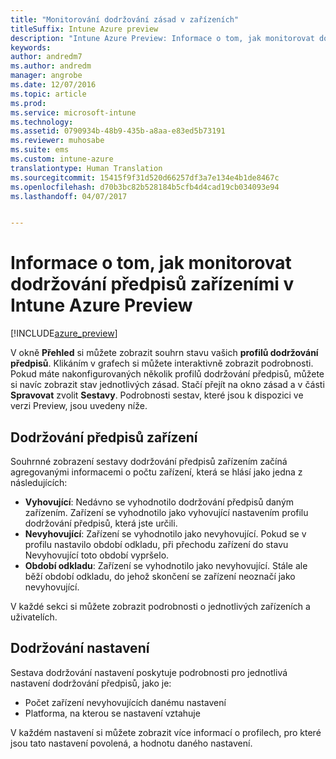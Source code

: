 ```yaml
---
title: "Monitorování dodržování zásad v zařízeních"
titleSuffix: Intune Azure preview
description: "Intune Azure Preview: Informace o tom, jak monitorovat dodržování předpisů zařízeními"
keywords: 
author: andredm7
ms.author: andredm
manager: angrobe
ms.date: 12/07/2016
ms.topic: article
ms.prod: 
ms.service: microsoft-intune
ms.technology: 
ms.assetid: 0790934b-48b9-435b-a8aa-e83ed5b73191
ms.reviewer: muhosabe
ms.suite: ems
ms.custom: intune-azure
translationtype: Human Translation
ms.sourcegitcommit: 15415f9f31d520d66257df3a7e134e4b1de8467c
ms.openlocfilehash: d70b3bc82b528184b5cfb4d4cad19cb034093e94
ms.lasthandoff: 04/07/2017


---
```

# <a name="how-to-monitor-device-compliance-in-intune-azure-preview"></a>Informace o tom, jak monitorovat dodržování předpisů zařízeními v Intune Azure Preview

[!INCLUDE[azure_preview](../includes/azure_preview.md)]

V okně **Přehled** si můžete zobrazit souhrn stavu vašich **profilů dodržování předpisů**.
Klikáním v grafech si můžete interaktivně zobrazit podrobnosti. Pokud máte nakonfigurovaných několik profilů dodržování předpisů, můžete si navíc zobrazit stav jednotlivých zásad. Stačí přejít na okno zásad a v části **Spravovat** zvolit **Sestavy**.  Podrobnosti sestav, které jsou k dispozici ve verzi Preview, jsou uvedeny níže.

##  <a name="device-compliance"></a>Dodržování předpisů zařízení

Souhrnné zobrazení sestavy dodržování předpisů zařízením začíná agregovanými informacemi o počtu zařízení, která se hlásí jako jedna z následujících:

- **Vyhovující**: Nedávno se vyhodnotilo dodržování předpisů daným zařízením. Zařízení se vyhodnotilo jako vyhovující nastavením profilu dodržování předpisů, která jste určili.
- **Nevyhovující**: Zařízení se vyhodnotilo jako nevyhovující.  Pokud se v profilu nastavilo období odkladu, při přechodu zařízení do stavu Nevyhovující toto období vypršelo.
- **Období odkladu**: Zařízení se vyhodnotilo jako nevyhovující. Stále ale běží období odkladu, do jehož skončení se zařízení neoznačí jako nevyhovující.

V každé sekci si můžete zobrazit podrobnosti o jednotlivých zařízeních a uživatelích.

## <a name="setting-compliance"></a>Dodržování nastavení

Sestava dodržování nastavení poskytuje podrobnosti pro jednotlivá nastavení dodržování předpisů, jako je:

- Počet zařízení nevyhovujících danému nastavení
- Platforma, na kterou se nastavení vztahuje

V každém nastavení si můžete zobrazit více informací o profilech, pro které jsou tato nastavení povolená, a hodnotu daného nastavení.

